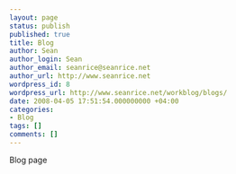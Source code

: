 ```yaml
---
layout: page
status: publish
published: true
title: Blog
author: Sean
author_login: Sean
author_email: seanrice@seanrice.net
author_url: http://www.seanrice.net
wordpress_id: 8
wordpress_url: http://www.seanrice.net/workblog/blogs/
date: 2008-04-05 17:51:54.000000000 +04:00
categories:
- Blog
tags: []
comments: []
---
```

Blog page

